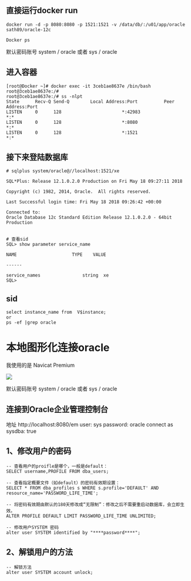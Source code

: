 ## 直接运行docker run

    docker run -d -p 8080:8080 -p 1521:1521 -v /data/db/:/u01/app/oracle sath89/oracle-12c
    
    Docker ps

默认密码账号 system / oracle 或者 sys / oracle

## 进入容器

```
[root@Docker ~]# docker exec -it 3ceb1ae8637e /bin/bash 
root@3ceb1ae8637e:/# 
root@3ceb1ae8637e:/# ss -nlpt
State      Recv-Q Send-Q        Local Address:Port          Peer Address:Port 
LISTEN     0      128                       *:42983                    *:*     
LISTEN     0      128                       *:8080                     *:*     
LISTEN     0      128                       *:1521                     *:*     
```



## 接下来登陆数据库

```
# sqlplus system/oracle@//localhost:1521/xe

SQL*Plus: Release 12.1.0.2.0 Production on Fri May 18 09:27:11 2018

Copyright (c) 1982, 2014, Oracle.  All rights reserved.

Last Successful login time: Fri May 18 2018 09:26:42 +00:00

Connected to:
Oracle Database 12c Standard Edition Release 12.1.0.2.0 - 64bit Production


# 查看sid
SQL> show parameter service_name

NAME                     TYPE    VALUE

------

service_names                string  xe
SQL> 
```



## sid

```
select instance_name from  V$instance;
or
ps -ef |grep oracle
```



# 本地图形化连接oracle

我使用的是 Navicat Premium

![](https://s1.ax1x.com/2018/10/16/iayBDS.md.png)



默认密码账号 system / oracle 或者 sys / oracle





##  连接到Oracle企业管理控制台

地址 http://localhost:8080/em
user: sys
password: oracle
connect as sysdba: true







##  1、修改用户的密码

```
-- 查看用户的proifle是哪个，一般是default：
SELECT username,PROFILE FROM dba_users;

-- 查看指定概要文件（如default）的密码有效期设置：
SELECT * FROM dba_profiles s WHERE s.profile='DEFAULT' AND resource_name='PASSWORD_LIFE_TIME';

-- 将密码有效期由默认的180天修改成“无限制”：修改之后不需要重启动数据库，会立即生效。
ALTER PROFILE DEFAULT LIMIT PASSWORD_LIFE_TIME UNLIMITED;

-- 修改用户SYSTEM 密码
alter user SYSTEM identified by "****password****";
```





##     2、解锁用户的方法

```
-- 解锁方法
alter user SYSTEM account unlock;
```

